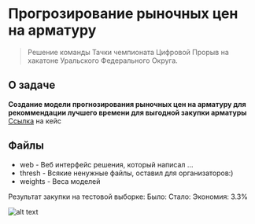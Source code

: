 # Прогрозирование рыночных цен на арматуру

> Решение команды Тачки чемпионата Цифровой Прорыв на хакатоне Уральского Федерального Округа.

## О задаче
**Создание модели прогнозирования рыночных цен на арматуру для рекоммендации лучшего времени для выгодной закупки арматуры**
[Ссылка](https://drive.google.com/file/d/1clr7TZ-S6eRJreSjCHgDrDiSNoizZxY5/view?usp=share_link) на кейс

## Файлы
-  web - Веб интерфейс решения, который написал ...
- thresh - Всякие ненужные файлы, оставил для организаторов:)
- weights - Веса моделей



Результат закупки на тестовой выборке:
Было:
Стало:
Экономия: 3.3%

![alt text](https://github.com/kdimon15/hack_ekb/blob/master/photos/image.jpg?raw=true)